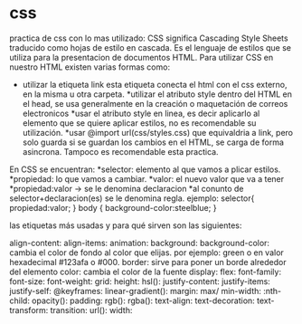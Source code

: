 # css
practica de css con lo mas utilizado:
CSS significa Cascading Style Sheets traducido como hojas de estilo en cascada. Es el lenguaje de estilos que se utiliza para la presentacion de documentos HTML. 
 Para utilizar CSS en nuestro HTML existen varias formas como:
 * utilizar la etiqueta link <link rel="stylesheet" href=""> esta etiqueta conecta el html con el css externo, en la misma u otra carpeta.
 *utilizar el atributo style dentro del HTML <style></style> en el head, se usa generalmente en la creación o maquetación de correos electronicos
 *usar el atributo style en linea, es decir aplicarlo al elemento que se quiere aplicar estilos, no es recomendable su utilización.
 *usar @import url(css/styles.css) que equivaldria a link, pero solo guarda si se guardan los cambios en el HTML, se carga de forma asincrona. Tampoco es recomendable esta practica.
  
En CSS se encuentran:
*selector: elemento al que vamos a plicar estilos.
*propiedad: lo que vamos a cambiar.
*valor: el nuevo valor que va a tener
*propiedad:valor -> se le denomina declaracion
*al conunto de selector+declaracion(es) se le denomina regla.
ejemplo:
selector{
    propiedad:valor;
}
 body {
    background-color:steelblue;
}

las etiquetas más usadas y para qué sirven son las siguientes:

align-content:
align-items:
animation:
background:
background-color: cambia el color de fondo al color que elijas. por ejemplo: green o en valor hexadecimal #123afa o #000.
border: sirve para poner un borde alrededor del elemento
color: cambia el color de la fuente
display:
flex:
font-family:
font-size:
font-weight:
grid:
height:
hsl():
justify-content:
justify-items:
justify-self:
@keyframes:
linear-gradient():
margin:
max/ min-width:
:nth-child:
opacity():
padding:
rgb():
rgba():
text-align:
text-decoration:
text-transform:
transition:
url():
width:





